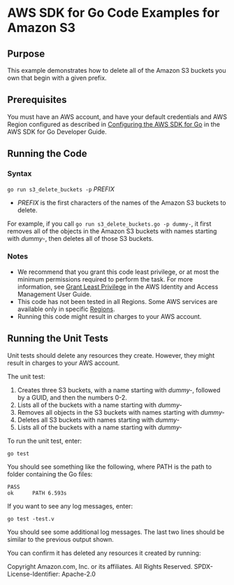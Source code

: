 # AWS SDK for Go Code Examples for Amazon S3

## Purpose

This example demonstrates how to delete all of the Amazon S3 buckets you own that begin with a given prefix.

## Prerequisites

You must have an AWS account, and have your default credentials and AWS Region
configured as described in
[Configuring the AWS SDK for Go](https://docs.aws.amazon.com/sdk-for-go/v1/developer-guide/configuring-sdk.html)
in the AWS SDK for Go Developer Guide.

## Running the Code

### Syntax

`go run s3_delete_buckets -p` *PREFIX*

- *PREFIX* is the first characters of the names of the Amazon S3 buckets to delete.

For example, if you call `go run s3_delete_buckets.go -p dummy-`,
it first removes all of the objects in the Amazon S3 buckets with names starting with *dummy-*,
then deletes all of those S3 buckets.

### Notes

- We recommend that you grant this code least privilege,
  or at most the minimum  permissions required to perform the task.
  For more information, see
  [Grant Least Privilege](https://docs.aws.amazon.com/IAM/latest/UserGuide/best-practices.html#grant-least-privilege)
  in the AWS Identity and Access Management User Guide.
- This code has not been tested in all Regions.
  Some AWS services are available only in specific 
  [Regions](https://aws.amazon.com/about-aws/global-infrastructure/regional-product-services).
- Running this code might result in charges to your AWS account.

## Running the Unit Tests

Unit tests should delete any resources they create.
However, they might result in charges to your 
AWS account.

The unit test:

1. Creates three S3 buckets,
   with a name starting with *dummy-*,
   followed by a GUID, and then the numbers 0-2.
2. Lists all of the buckets with a name starting with *dummy-*
3. Removes all objects in the S3 buckets with names starting with *dummy-*
4. Deletes all S3 buckets with names starting with *dummy-*
5. Lists all of the buckets with a name starting with *dummy-*

To run the unit test, enter:

`go test`

You should see something like the following,
where PATH is the path to folder containing the Go files:

```
PASS
ok      PATH 6.593s
```

If you want to see any log messages, enter:

`go test -test.v`

You should see some additional log messages.
The last two lines should be similar to the previous output shown.

You can confirm it has deleted any resources it created by running:

Copyright Amazon.com, Inc. or its affiliates. All Rights Reserved. SPDX-License-Identifier: Apache-2.0